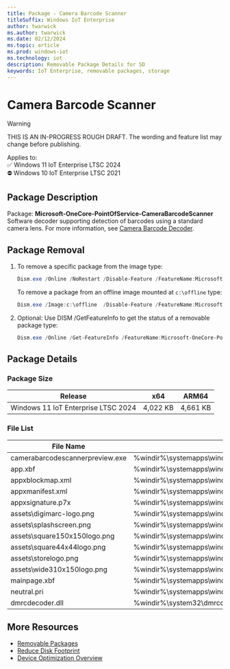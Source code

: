```yaml
---
title: Package - Camera Barcode Scanner
titleSuffix: Windows IoT Enterprise
author: twarwick
ms.author: twarwick
ms.date: 02/12/2024
ms.topic: article
ms.prod: windows-iot
ms.technology: iot
description: Removable Package Details for SD
keywords: IoT Enterprise, removable packages, storage
---
```


# Camera Barcode Scanner

> [!WARNING]
> THIS IS AN IN-PROGRESS ROUGH DRAFT. The wording and feature list may change before publishing.

Applies to:  
✅ Windows 11 IoT Enterprise LTSC 2024  
⛔ Windows 10 IoT Enterprise LTSC 2021

## Package Description

Package: **Microsoft-OneCore-PointOfService-CameraBarcodeScanner** </br>  Software decoder supporting detection of barcodes using a standard camera lens.  For more information, see [Camera Barcode Decoder](/windows/uwp/devices-sensors/pos-camerabarcode).

## Package Removal

1. To remove a specific package from the image type:

   ```powershell
   Dism.exe /Online /NoRestart /Disable-Feature /FeatureName:Microsoft-OneCore-PointOfService-CameraBarcodeScanner /PackageName:@Package
   ````

   To remove a package from an offline image mounted at `c:\offline` type:

   ```powershell
   Dism.exe /Image:c:\offline  /Disable-Feature /FeatureName:Microsoft-OneCore-PointOfService-CameraBarcodeScanner /PackageName:@Package
   ```

1. Optional: Use DISM /GetFeatureInfo to get the status of a removable package type:

   ```powershell
   Dism.exe /Online /Get-FeatureInfo /FeatureName:Microsoft-OneCore-PointOfService-CameraBarcodeScanner /PackageName:@Package
   ````

## Package Details

### Package Size

| Release                             |   x64     |    ARM64    |
|-------------------------------------|:---------:|:-----------:|
| Windows 11 IoT Enterprise LTSC 2024 | 4,022 KB  | 4,661 KB    |

### File List

| File Name | Installed Location |
|-----------|--------------------|
| camerabarcodescannerpreview.exe | %windir%\systemapps\windows.cbspreview_cw5n1h2txyewy\camerabarcodescannerpreview.exe |
| app.xbf | %windir%\systemapps\windows.cbspreview_cw5n1h2txyewy\app.xbf |
| appxblockmap.xml | %windir%\systemapps\windows.cbspreview_cw5n1h2txyewy\appxblockmap.xml |
| appxmanifest.xml | %windir%\systemapps\windows.cbspreview_cw5n1h2txyewy\appxmanifest.xml |
| appxsignature.p7x | %windir%\systemapps\windows.cbspreview_cw5n1h2txyewy\appxsignature.p7x |
| assets\digimarc-logo.png | %windir%\systemapps\windows.cbspreview_cw5n1h2txyewy\assets\digimarc-logo.png |
| assets\splashscreen.png | %windir%\systemapps\windows.cbspreview_cw5n1h2txyewy\assets\splashscreen.png |
| assets\square150x150logo.png | %windir%\systemapps\windows.cbspreview_cw5n1h2txyewy\assets\square150x150logo.png |
| assets\square44x44logo.png | %windir%\systemapps\windows.cbspreview_cw5n1h2txyewy\assets\square44x44logo.png |
| assets\storelogo.png | %windir%\systemapps\windows.cbspreview_cw5n1h2txyewy\assets\storelogo.png |
| assets\wide310x150logo.png | %windir%\systemapps\windows.cbspreview_cw5n1h2txyewy\assets\wide310x150logo.png |
| mainpage.xbf | %windir%\systemapps\windows.cbspreview_cw5n1h2txyewy\mainpage.xbf |
| neutral.pri | %windir%\systemapps\windows.cbspreview_cw5n1h2txyewy\resources.pri |
| dmrcdecoder.dll | %windir%\system32\dmrcdecoder.dll |

## More Resources

- [Removable Packages](/windows/iot/iot-enterprise/Optimize-Your-Device/Removable-Packages)
- [Reduce Disk Footprint](/windows/iot/iot-enterprise/Optimize-Your-Device/Reduce-Disk-Footprint)
- [Device Optimization Overview](/windows/iot/iot-enterprise/Optimize-Your-Device/Overview)
